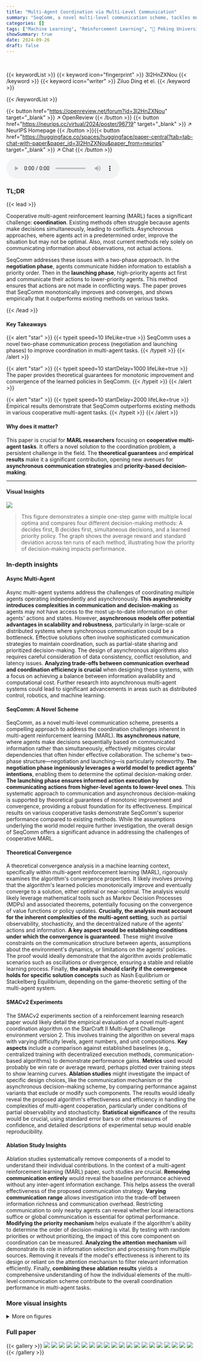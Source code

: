 ```yaml
---
title: "Multi-Agent Coordination via Multi-Level Communication"
summary: "SeqComm, a novel multi-level communication scheme, tackles multi-agent coordination by leveraging asynchronous decision-making and a two-phase communication process for improved efficiency and theoret..."
categories: []
tags: ["Machine Learning", "Reinforcement Learning", "🏢 Peking University",]
showSummary: true
date: 2024-09-26
draft: false
---
```


<br>

{{< keywordList >}}
{{< keyword icon="fingerprint" >}} 3l2HnZXNou {{< /keyword >}}
{{< keyword icon="writer" >}} Ziluo Ding et el. {{< /keyword >}}
 
{{< /keywordList >}}

{{< button href="https://openreview.net/forum?id=3l2HnZXNou" target="_blank" >}}
↗ OpenReview
{{< /button >}}
{{< button href="https://neurips.cc/virtual/2024/poster/96719" target="_blank" >}}
↗ NeurIPS Homepage
{{< /button >}}{{< button href="https://huggingface.co/spaces/huggingface/paper-central?tab=tab-chat-with-paper&paper_id=3l2HnZXNou&paper_from=neurips" target="_blank" >}}
↗ Chat
{{< /button >}}



<audio controls>
    <source src="https://ai-paper-reviewer.com/3l2HnZXNou/podcast.wav" type="audio/wav">
    Your browser does not support the audio element.
</audio>


### TL;DR


{{< lead >}}

Cooperative multi-agent reinforcement learning (MARL) faces a significant challenge: **coordination**.  Existing methods often struggle because agents make decisions simultaneously, leading to conflicts.  Asynchronous approaches, where agents act in a predetermined order, improve the situation but may not be optimal.  Also, most current methods rely solely on communicating information about observations, not actual actions. 

SeqComm addresses these issues with a two-phase approach.  In the **negotiation phase**, agents communicate hidden information to establish a priority order.  Then in the **launching phase**, high-priority agents act first and communicate their actions to lower-priority agents. This method ensures that actions are not made in conflicting ways. The paper proves that SeqComm monotonically improves and converges, and shows empirically that it outperforms existing methods on various tasks.

{{< /lead >}}


#### Key Takeaways

{{< alert "star" >}}
{{< typeit speed=10 lifeLike=true >}} SeqComm uses a novel two-phase communication process (negotiation and launching phases) to improve coordination in multi-agent tasks. {{< /typeit >}}
{{< /alert >}}

{{< alert "star" >}}
{{< typeit speed=10 startDelay=1000 lifeLike=true >}} The paper provides theoretical guarantees for monotonic improvement and convergence of the learned policies in SeqComm. {{< /typeit >}}
{{< /alert >}}

{{< alert "star" >}}
{{< typeit speed=10 startDelay=2000 lifeLike=true >}} Empirical results demonstrate that SeqComm outperforms existing methods in various cooperative multi-agent tasks. {{< /typeit >}}
{{< /alert >}}

#### Why does it matter?
This paper is crucial for **MARL researchers** focusing on **cooperative multi-agent tasks**. It offers a novel solution to the coordination problem, a persistent challenge in the field.  The **theoretical guarantees** and **empirical results** make it a significant contribution, opening new avenues for **asynchronous communication strategies** and **priority-based decision-making**.

------
#### Visual Insights



![](https://ai-paper-reviewer.com/3l2HnZXNou/figures_3_1.jpg)

> This figure demonstrates a simple one-step game with multiple local optima and compares four different decision-making methods: A decides first, B decides first, simultaneous decisions, and a learned priority policy.  The graph shows the average reward and standard deviation across ten runs of each method, illustrating how the priority of decision-making impacts performance.







### In-depth insights


#### Async Multi-Agent
Async multi-agent systems address the challenges of coordinating multiple agents operating independently and asynchronously. **This asynchronicity introduces complexities in communication and decision-making** as agents may not have access to the most up-to-date information on other agents' actions and states.  However, **asynchronous models offer potential advantages in scalability and robustness**, particularly in large-scale or distributed systems where synchronous communication could be a bottleneck.  Effective solutions often involve sophisticated communication strategies to maintain coordination, such as partial-state sharing and prioritized decision-making. The design of asynchronous algorithms also requires careful consideration of data consistency, conflict resolution, and latency issues. **Analyzing trade-offs between communication overhead and coordination efficiency is crucial** when designing these systems, with a focus on achieving a balance between information availability and computational cost.  Further research into asynchronous multi-agent systems could lead to significant advancements in areas such as distributed control, robotics, and machine learning.

#### SeqComm: A Novel Scheme
SeqComm, as a novel multi-level communication scheme, presents a compelling approach to address the coordination challenges inherent in multi-agent reinforcement learning (MARL).  **Its asynchronous nature**, where agents make decisions sequentially based on communicated information rather than simultaneously, effectively mitigates circular dependencies that often hinder effective collaboration.  The scheme's two-phase structure—negotiation and launching—is particularly noteworthy.  **The negotiation phase ingeniously leverages a world model to predict agents' intentions**, enabling them to determine the optimal decision-making order.  **The launching phase ensures informed action execution by communicating actions from higher-level agents to lower-level ones**.  This systematic approach to communication and asynchronous decision-making is supported by theoretical guarantees of monotonic improvement and convergence, providing a robust foundation for its effectiveness.  Empirical results on various cooperative tasks demonstrate SeqComm's superior performance compared to existing methods. While the assumptions underlying the world model require further investigation, the overall design of SeqComm offers a significant advance in addressing the challenges of cooperative MARL.

#### Theoretical Convergence
A theoretical convergence analysis in a machine learning context, specifically within multi-agent reinforcement learning (MARL), rigorously examines the algorithm's convergence properties.  It likely involves proving that the algorithm's learned policies monotonically improve and eventually converge to a solution, either optimal or near-optimal. The analysis would likely leverage mathematical tools such as Markov Decision Processes (MDPs) and associated theorems, potentially focusing on the convergence of value functions or policy updates. **Crucially, the analysis must account for the inherent complexities of the multi-agent setting**, such as partial observability, stochasticity, and the decentralized nature of the agents' actions and information.  **A key aspect would be establishing conditions under which the convergence is guaranteed**.  These might involve constraints on the communication structure between agents, assumptions about the environment's dynamics, or limitations on the agents' policies.  The proof would ideally demonstrate that the algorithm avoids problematic scenarios such as oscillations or divergence, ensuring a stable and reliable learning process. Finally, **the analysis should clarify if the convergence holds for specific solution concepts** such as Nash Equilibrium or Stackelberg Equilibrium, depending on the game-theoretic setting of the multi-agent system.

#### SMACv2 Experiments
The SMACv2 experiments section of a reinforcement learning research paper would likely detail the empirical evaluation of a novel multi-agent coordination algorithm on the StarCraft II Multi-Agent Challenge environment version 2.  This involves training the algorithm on several maps with varying difficulty levels, agent numbers, and unit compositions.  **Key aspects** include a comparison against established baselines (e.g., centralized training with decentralized execution methods, communication-based algorithms) to demonstrate performance gains.  **Metrics** used would probably be win rate or average reward, perhaps plotted over training steps to show learning curves.  **Ablation studies** might investigate the impact of specific design choices, like the communication mechanism or the asynchronous decision-making scheme, by comparing performance against variants that exclude or modify such components.  The results would ideally reveal the proposed algorithm's effectiveness and efficiency in handling the complexities of multi-agent cooperation, particularly under conditions of partial observability and stochasticity.  **Statistical significance** of the results would be crucial, using standard error bars or other measures of confidence, and detailed descriptions of experimental setup would enable reproducibility.

#### Ablation Study Insights
Ablation studies systematically remove components of a model to understand their individual contributions.  In the context of a multi-agent reinforcement learning (MARL) paper, such studies are crucial.  **Removing communication entirely** would reveal the baseline performance achieved without any inter-agent information exchange.  This helps assess the overall effectiveness of the proposed communication strategy.  **Varying communication range** allows investigation into the trade-off between information richness and communication overhead.  Restricting communication to only nearby agents can reveal whether local interactions suffice or global communication is essential for optimal performance.   **Modifying the priority mechanism** helps evaluate if the algorithm's ability to determine the order of decision-making is vital.  By testing with random priorities or without prioritizing, the impact of this core component on coordination can be measured.  **Analyzing the attention mechanism** will demonstrate its role in information selection and processing from multiple sources. Removing it reveals if the model's effectiveness is inherent to its design or reliant on the attention mechanism to filter relevant information efficiently. Finally, **combining these ablation results** yields a comprehensive understanding of how the individual elements of the multi-level communication scheme contribute to the overall coordination performance in multi-agent tasks. 


### More visual insights

<details>
<summary>More on figures
</summary>


![](https://ai-paper-reviewer.com/3l2HnZXNou/figures_3_2.jpg)

> This figure shows a simple 2-agent game with multiple local optima and compares four different methods for learning the optimal strategy: Agent A decides first, Agent B decides first, both agents decide simultaneously, and a learned policy decides the order.  The graph (b) displays the average reward for each method over ten runs, showing the impact of decision-making order on performance.


![](https://ai-paper-reviewer.com/3l2HnZXNou/figures_4_1.jpg)

> This figure illustrates the two-phase communication scheme of SeqComm.  The negotiation phase shows agents communicating hidden state observations to determine decision-making priority based on intention values. The launching phase depicts upper-level agents making decisions first, communicating their actions to lower-level agents, and all agents executing actions simultaneously. The figure uses color-coding and arrows to represent information flow and decision-making order.


![](https://ai-paper-reviewer.com/3l2HnZXNou/figures_6_1.jpg)

> This figure illustrates the architecture of the SeqComm model. Each agent has a policy network, a critic network, and an attention module. The attention module takes in the hidden states of other agents as well as received messages from other agents. The policy network and critic network take in the agent's own observations, as well as the information from the attention module. The output from the agent's policy network is an action that is sent to the world model. The world model takes in the joint hidden states and predicted joint actions from all agents and outputs the next joint observations and rewards. This figure also shows that the agents' decision-making is sequential, and the agents' actions are executed simultaneously. 


![](https://ai-paper-reviewer.com/3l2HnZXNou/figures_7_1.jpg)

> This figure presents the learning curves for SeqComm and several baseline methods across nine different maps in the StarCraft Multi-Agent Challenge v2 (SMACv2) environment. Each curve represents the average win rate over multiple training steps for a specific method on each map.  The maps are categorized by race (Protoss, Terran, Zerg) and number of agents (5 vs 5, 10 vs 10, 10 vs 11). The figure helps visualize the performance of SeqComm in comparison to other methods across various scenarios within the SMACv2 environment. The shaded areas around the lines represent standard deviation. 


![](https://ai-paper-reviewer.com/3l2HnZXNou/figures_8_1.jpg)

> This figure shows the ablation study of communication ranges conducted on two maps: protoss_10_vs_10 and terran_10_vs_10.  The performance of SeqComm is evaluated under different communication ranges (1, 3, 6, and 9), as well as the local communication version of SeqComm. The results demonstrate the impact of communication range on the performance of the model. A wider communication range generally leads to improved performance, but it also increases communication overhead.  MAPPO (communication-free) is shown as a baseline for comparison.


![](https://ai-paper-reviewer.com/3l2HnZXNou/figures_8_2.jpg)

> This figure compares the performance of SeqComm against several baseline methods across nine different maps in the StarCraft Multi-Agent Challenge (SMACv2) environment.  The x-axis represents the number of training steps (in millions), and the y-axis represents the average win rate. Each line represents a different algorithm or variant, and shaded areas represent standard deviations. The maps used are diverse, testing the algorithms under various scenarios and scales.


![](https://ai-paper-reviewer.com/3l2HnZXNou/figures_9_1.jpg)

> This figure presents the learning curves for different variants of SeqComm and baselines in nine SMACv2 maps. It compares the full communication version of SeqComm (SeqComm), a local communication version (SeqComm (local)), a version with random priority of decision making (SeqComm (random)), and a version with no action (SeqComm (no action)). The results show that SeqComm consistently outperforms the baselines and that the local communication version performs comparably well. The figure also demonstrates the importance of asynchronous decision making and the proper priority of decision making for achieving better coordination.


![](https://ai-paper-reviewer.com/3l2HnZXNou/figures_20_1.jpg)

> The figure compares SeqComm with MAIC and CommFormer across six different maps in StarCraft II.  Each subplot represents a different map (Protoss, Terran, and Zerg, in 5v5 and 10v10 scenarios). The y-axis shows the win rate, and the x-axis shows the training steps. Error bars are included. The results demonstrate SeqComm's superior performance compared to the baselines in various multi-agent cooperative scenarios.


![](https://ai-paper-reviewer.com/3l2HnZXNou/figures_20_2.jpg)

> This figure shows a series of screenshots from a StarCraft II game illustrating the emergent behavior of agents using the SeqComm algorithm.  The screenshots show how the agents coordinate their actions over time. Initially, the agents act somewhat independently.  Then, through a negotiation phase of communication, they establish a hierarchy (indicated by the levels), allowing them to coordinate and focus their attacks. The screenshots highlight the transition from chaotic behavior to coordinated attacks on the enemy units.


</details>






### Full paper

{{< gallery >}}
<img src="https://ai-paper-reviewer.com/3l2HnZXNou/1.png" class="grid-w50 md:grid-w33 xl:grid-w25" />
<img src="https://ai-paper-reviewer.com/3l2HnZXNou/2.png" class="grid-w50 md:grid-w33 xl:grid-w25" />
<img src="https://ai-paper-reviewer.com/3l2HnZXNou/3.png" class="grid-w50 md:grid-w33 xl:grid-w25" />
<img src="https://ai-paper-reviewer.com/3l2HnZXNou/4.png" class="grid-w50 md:grid-w33 xl:grid-w25" />
<img src="https://ai-paper-reviewer.com/3l2HnZXNou/5.png" class="grid-w50 md:grid-w33 xl:grid-w25" />
<img src="https://ai-paper-reviewer.com/3l2HnZXNou/6.png" class="grid-w50 md:grid-w33 xl:grid-w25" />
<img src="https://ai-paper-reviewer.com/3l2HnZXNou/7.png" class="grid-w50 md:grid-w33 xl:grid-w25" />
<img src="https://ai-paper-reviewer.com/3l2HnZXNou/8.png" class="grid-w50 md:grid-w33 xl:grid-w25" />
<img src="https://ai-paper-reviewer.com/3l2HnZXNou/9.png" class="grid-w50 md:grid-w33 xl:grid-w25" />
<img src="https://ai-paper-reviewer.com/3l2HnZXNou/10.png" class="grid-w50 md:grid-w33 xl:grid-w25" />
<img src="https://ai-paper-reviewer.com/3l2HnZXNou/11.png" class="grid-w50 md:grid-w33 xl:grid-w25" />
<img src="https://ai-paper-reviewer.com/3l2HnZXNou/12.png" class="grid-w50 md:grid-w33 xl:grid-w25" />
<img src="https://ai-paper-reviewer.com/3l2HnZXNou/13.png" class="grid-w50 md:grid-w33 xl:grid-w25" />
<img src="https://ai-paper-reviewer.com/3l2HnZXNou/14.png" class="grid-w50 md:grid-w33 xl:grid-w25" />
<img src="https://ai-paper-reviewer.com/3l2HnZXNou/15.png" class="grid-w50 md:grid-w33 xl:grid-w25" />
<img src="https://ai-paper-reviewer.com/3l2HnZXNou/16.png" class="grid-w50 md:grid-w33 xl:grid-w25" />
<img src="https://ai-paper-reviewer.com/3l2HnZXNou/17.png" class="grid-w50 md:grid-w33 xl:grid-w25" />
<img src="https://ai-paper-reviewer.com/3l2HnZXNou/18.png" class="grid-w50 md:grid-w33 xl:grid-w25" />
<img src="https://ai-paper-reviewer.com/3l2HnZXNou/19.png" class="grid-w50 md:grid-w33 xl:grid-w25" />
<img src="https://ai-paper-reviewer.com/3l2HnZXNou/20.png" class="grid-w50 md:grid-w33 xl:grid-w25" />
{{< /gallery >}}